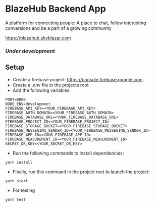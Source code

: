 # BlazeHub Backend App

A platform for connecting people: A place to chat, follow interesting conversions and be a part of a growing community

https://blazehub.skyblazar.com

### _Under development_

## Setup

- Create a firebase project: https://console.firebase.google.com
- Create a .env file in the projects root
- Add the following variables:

```env
PORT=8000
NODE_ENV=development
FIREBASE_API_KEY=<YOUR_FIREBASE_API_KEY>
FIREBASE_AUTH_DOMAIN=<YOUR_FIREBASE_AUTH_DOMAIN>
FIREBASE_DATABASE_URL=<YOUR_FIREBASE_DATABASE_URL>
FIREBASE_PROJECT_ID=<YOUR_FIREBASE_PROJECT_ID>
FIREBASE_STORAGE_BUCKET=<YOUR_FIREBASE_STORAGE_BUCKET>
FIREBASE_MESSEGING_SENDER_ID=<YOUR_FIREBASE_MESSEGING_SENDER_ID>
FIREBASE_APP_ID=<YOUR_FIREBASE_APP_ID>
FIREBASE_MEASUREMENT_ID=<YOUR_FIREBASE_MEASUREMENT_ID>
SECRET_OR_KEY=<YOUR_SECRET_OR_KEY>
```

- Run the following commands to install dependencies:

```
yarn install
```

- Finally, run this command in the project root to launch the project:

```
yarn start
```

- For testing

```
yarn test
```
